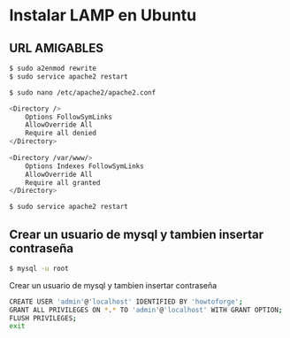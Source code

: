# Instalar LAMP en Ubuntu







## URL AMIGABLES

```bash
$ sudo a2enmod rewrite
$ sudo service apache2 restart
```

```bash
$ sudo nano /etc/apache2/apache2.conf
```

```bash
<Directory />
	Options FollowSymLinks
	AllowOverride All 
	Require all denied
</Directory>
 
<Directory /var/www/>
	Options Indexes FollowSymLinks
	AllowOverride All
	Require all granted
</Directory>
```


```bash
$ sudo service apache2 restart
```

## Crear un usuario de mysql y tambien insertar contraseña 

```bash
$ mysql -u root
```

Crear un usuario de mysql y tambien insertar contraseña
```bash
CREATE USER 'admin'@'localhost' IDENTIFIED BY 'howtoforge';
GRANT ALL PRIVILEGES ON *.* TO 'admin'@'localhost' WITH GRANT OPTION;
FLUSH PRIVILEGES;
exit
```
